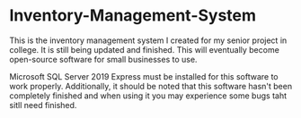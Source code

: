 # Inventory-Management-System
This is the inventory management system I created for my senior project in college. It is still being updated and finished. 
This will eventually become open-source software for small businesses to use.

Microsoft SQL Server 2019 Express must be installed for this software to work properly. 
Additionally, it should be noted that this software hasn't been completely finished and when using it you may experience some bugs taht sitll need finished.
